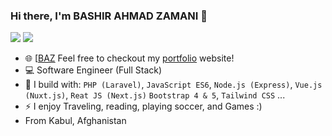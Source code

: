### Hi there, I'm BASHIR AHMAD ZAMANI 👋

[<img src="https://img.shields.io/badge/github-%2312100E.svg?&style=for-the-badge&logo=github&logoColor=white&color=black" />](https://github.com/BashirZamani1)
[<img src="https://img.shields.io/badge/linkedin-%230077B5.svg?&style=for-the-badge&logo=linkedin&logoColor=white" />](https://www.linkedin.com/in/bashir-ahmad-zamani-75976b1b9/)

- 🌐 [[BAZ](https://bashirzamani1.github.io/) 
Feel free to checkout my [portfolio](https://bashirzamani1.github.io/) website!
- 💻 Software Engineer (Full Stack)
- 🧰 I build with: `PHP (Laravel)`, `JavaScript ES6`, `Node.js (Express)`, `Vue.js (Nuxt.js)`, `Reat JS (Next.js)` `Bootstrap 4 & 5`, `Tailwind CSS` ...
- ⚡ I enjoy Traveling, reading, playing soccer, and Games :)
-  From Kabul, Afghanistan

